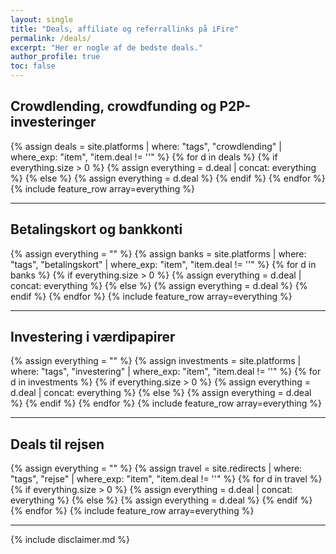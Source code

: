 ```yaml
---
layout: single
title: "Deals, affiliate og referrallinks på iFire"
permalink: /deals/
excerpt: "Her er nogle af de bedste deals."
author_profile: true
toc: false
---
```


## Crowdlending, crowdfunding og P2P-investeringer

{% assign deals = site.platforms | where: "tags", "crowdlending" | where_exp: "item", "item.deal != ''" %}
{% for d in deals %}
  {% if everything.size > 0 %}
    {% assign everything = d.deal | concat: everything %}
  {% else %}
    {% assign everything = d.deal %}
  {% endif %}
{% endfor %}
{% include feature_row array=everything %}

***

## Betalingskort og bankkonti

{% assign everything = "" %}
{% assign banks = site.platforms | where: "tags", "betalingskort" | where_exp: "item", "item.deal != ''" %}
{% for d in banks %}
  {% if everything.size > 0 %}
    {% assign everything = d.deal | concat: everything %}
  {% else %}
    {% assign everything = d.deal %}
  {% endif %}
{% endfor %}
{% include feature_row array=everything %}

***

## Investering i værdipapirer

{% assign everything = "" %}
{% assign investments = site.platforms | where: "tags", "investering" | where_exp: "item", "item.deal != ''" %}
{% for d in investments %}
  {% if everything.size > 0 %}
    {% assign everything = d.deal | concat: everything %}
  {% else %}
    {% assign everything = d.deal %}
  {% endif %}
{% endfor %}
{% include feature_row array=everything %}

***

## Deals til rejsen

{% assign everything = "" %}
{% assign travel = site.redirects | where: "tags", "rejse" | where_exp: "item", "item.deal != ''" %}
{% for d in travel %}
  {% if everything.size > 0 %}
    {% assign everything = d.deal | concat: everything %}
  {% else %}
    {% assign everything = d.deal %}
  {% endif %}
{% endfor %}
{% include feature_row array=everything %}

***

{% include disclaimer.md %}
